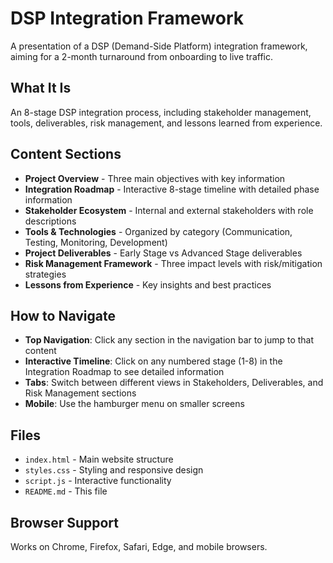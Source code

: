 # DSP Integration Framework

A presentation of a DSP (Demand-Side Platform) integration framework, aiming for a 2-month turnaround from onboarding to live traffic.

## What It Is

An 8-stage DSP integration process, including stakeholder management, tools, deliverables, risk management, and lessons learned from experience.

## Content Sections

- **Project Overview** - Three main objectives with key information
- **Integration Roadmap** - Interactive 8-stage timeline with detailed phase information
- **Stakeholder Ecosystem** - Internal and external stakeholders with role descriptions
- **Tools & Technologies** - Organized by category (Communication, Testing, Monitoring, Development)
- **Project Deliverables** - Early Stage vs Advanced Stage deliverables
- **Risk Management Framework** - Three impact levels with risk/mitigation strategies
- **Lessons from Experience** - Key insights and best practices

## How to Navigate

- **Top Navigation**: Click any section in the navigation bar to jump to that content
- **Interactive Timeline**: Click on any numbered stage (1-8) in the Integration Roadmap to see detailed information
- **Tabs**: Switch between different views in Stakeholders, Deliverables, and Risk Management sections
- **Mobile**: Use the hamburger menu on smaller screens

## Files

- `index.html` - Main website structure
- `styles.css` - Styling and responsive design
- `script.js` - Interactive functionality
- `README.md` - This file

## Browser Support

Works on Chrome, Firefox, Safari, Edge, and mobile browsers.
